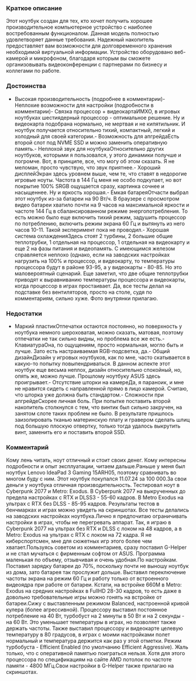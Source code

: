 ### **Краткое описание**
Этот ноутбук создан для тех, кто хочет получить хорошее производительное компьютерное устройство с наиболее востребованным функционалом. Данная модель полностью удовлетворяет данные требования. Надежный накопитель предоставляет вам возможности для долговременного хранения необходимой виртуальной информации. Устройство оборудовано веб-камерой и микрофоном, благодаря которым вы сможете организовывать видеоконференции с партнерами по бизнесу и коллегами по работе.

### **Достоинства**
- Высокая производительность (подробнее в комментарии)- Неплохие возможности для настройки (подробности в комментарии)- Связка процессор + видеокартаИМХО, в игровых ноутбуках шестиядерный процессор - оптимальное решение. Ну и видеокарта подобрана нормально, не мертвая и не кипятильник. И ноутбук получается относительно тихий, компактный, легкий и холодный для своей категории.- Возможность для апгрейдаЕсть второй слот под NVME SSD и можно заменить оперативную память.- Неплохой звук для ноутбукаОтносительно других ноутбуков, которыми я пользовался, у этого динамики получше и погромче. Вот, в принципе, все, что могу об этом сказать. Я не меломан, просто чувствую, что звук приятнее.- Хороший дисплейЭкран здесь уровнем выше, чем те, что ставят в недорогие игровые ноуты. Частота в 144 Гц меня не особо подкупает, но вот покрытие 100% SRGB ощущается сразу, картинка сочнее и насыщеннее. Ну и яркость хорошая.- Емкая батареяОтчасти выбрал этот ноутбук из-за батареи на 90 Вт/ч. В браузере с просмотром видео батареи хватило почти на 9 часов на максимальной яркости и частоте 144 Гц в сбалансированном режиме энергопотребления. То есть можно было еще включить тихий режим, задушить процессор по потреблению, включить режим экрана 60 Гц и вытянуть из него часов 10-11. Такой эксперимент пока не проводил.- Хорошая система охлажденияЗдесь стоят 2 турбины, 2 большие общие теплотрубки, 1 отдельная на процессор, 1 отдельная на видеокарту и еще 2 на фазы питания и видеопамять. С имеющимся железом справляется неплохо (однако, если на заводских настройках нагрузить на 100% и процессор, и видеокарту, то температуры процессора будут в районе 93-95, а у видеокарты - 80-85. Но это маловероятный сценарий. Еще заметил, что две общие теплотрубки приводят к выравниванию температуры процессора и видеокарты, когда процессор в играх простаивает. Да, все тесты делал на подставке без вентиляторов, просто на столе, судя по комментариям, сильно хуже. Фото внутрянки прилагаю.

### **Недостатки**
- Маркий пластикОтпечатки остаются постоянно, но поверхность у ноутбука немного шероховатая, можно сказать, матовая, поэтому отпечатки не так сильно видны, но проблема все же есть.- КлавиатураОна, по ощущениям, просто нормальная, могло быть и лучше. Зато есть настраиваемая RGB-подсветка, да.- Общий дизайнДизайн у игровых ноутбуков, как по мне, часто скатывается в какую-то попытку повыпендриваться. В данном аспекте этот ноутбук еще весьма неплох, дизайн относительно спокойный, но, опять же, можно лучше. Прошлому ноутбуку ASUS здесь проигрывает.- Отсутствие шторки на камереДа, я параноик, и мне не нравится сидеть с направленной прямо в лицо камерой. Считаю, что шторка уже должна быть стандартом.- Сложности при апгрейдеСкорее личная боль. При попытке поставить второй накопитель столкнулся с тем, что винтик был сильно закручен, на занятом слоте таких проблем не было. В результате пришлось заизолировать тканью материнскую плату и гравером сделать шлиц под большую плоскую отвертку, только тогда удалось выкрутить винт, заменить его и поставить второй SSD.

### **Комментарий**
Кому лень читать, ноут отличный и стоит своих денег. Кому интересны подробности и опыт эксплуатации, читаем дальше.Раньше у меня был ноутбук Lenovo IdeaPad 3 Gaming 15ARH05, поэтому сравнивать во многом буду с ним. Этот ноутбук покупался 11.07.24 за 100 000.За свои деньги у ноутбука отличная производительность. Тестировал ноут в Cyberpunk 2077 и Metro: Exodus. В Cyberpunk 2077 на выкрученных до предела настройках с RTX и DLSS3 - 55-60 кадров. В Metro Exodus на ультрах с RTX без DLSS - 85-95 кадров. Результаты тестов в бенчмарках и играх можно увидеть на скриншотах. Все тесты делались на заводских настройках ноутбука.Лично я предпочитаю ограничивать настройки в играх, чтобы не перегревать аппарат. Так, я играю в Cyberpunk 2077 на ультрах без RTX и DLSS с локом на 48 кадров, а в Metro: Exodus на ультрах с RTX с локом на 72 кадра. Я не киберспортсмен, мне для сюжетных игр этого более чем хватает.Пользуясь советом из комментариев, сразу поставил G-Helper и не стал мучаться с фирменным софтом от ASUS. Программа маленькая по объему, отзывчивая и очень удобная.По настройкам. Поставил зарядку батареи до 70%, поскольку почти не выношу ноутбук из дома, зато батарея так прослужит дольше. Выставил переключение частоты экрана на режим 60 Гц и работу только от встроенного видеоядра при работе от батареи. Кстати, на встройке 660M в Metro: Exodus на средних настройках в FullHD 28-30 кадров, то есть даже в довольно требовательные игры можно гонять на встройке от батареи.Сижу с выставленным режимом Balanced, настроенной кривой кулера (более агрессивной). Процессору выставил постоянное потребление на 40 Вт, турбобуст на 2 минуты в 50 Вт и на 2 секунды - на 60 Вт. Это уменьшает температуры в играх, но позволяет также держать частоты. Также выставил процессору и видеокарте целевую температуру в 80 градусов, в играх с моими настройками полет нормальный и температура держится как раз у этой отметки. Режим турбобуста - Efficient Enabled (по умолчанию Efficient Aggressive). Жаль только, что с оперативной памятью поиграться нельзя. Хотя для этого процессора по спецификациям на сайте AMD потолок по частоте памяти - 4800 МГц.Свои настройки в G-Helper также прилагаю на скриншотах.

